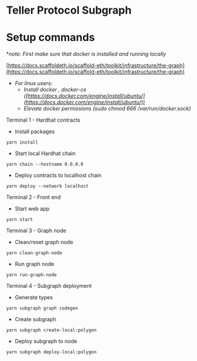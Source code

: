 

# Teller Protocol Subgraph 

# Setup commands

**note: First make sure that docker is installed and running locally*

[https://docs.scaffoldeth.io/scaffold-eth/toolkit/infrastructure/the-graph](https://docs.scaffoldeth.io/scaffold-eth/toolkit/infrastructure/the-graph)

- *For linux users:*
    - *Install docker , docker-ce  ([https://docs.docker.com/engine/install/ubuntu/](https://docs.docker.com/engine/install/ubuntu/))*
    - *Elevate docker permissions (sudo chmod 666 /var/run/docker.sock)*

Terminal 1 - Hardhat contracts
- Install packages
```
yarn install
```
- Start local Hardhat chain
```
yarn chain --hostname 0.0.0.0
```
- Deploy contracts to localhost chain
```
yarn deploy --network localhost
```

Terminal 2 - Front end
- Start web app
```
yarn start
```

Terminal 3 - Graph node
- Clean/reset graph node
```
yarn clean-graph-node
```
- Run graph node
```
yarn run-graph-node
```

Terminal 4 - Subgraph deployment

- Generate types
```
yarn subgraph graph codegen
```
- Create subgraph
```
yarn subgraph create-local:polygon
```
- Deploy subgraph to node
```
yarn subgraph deploy-local:polygon
```